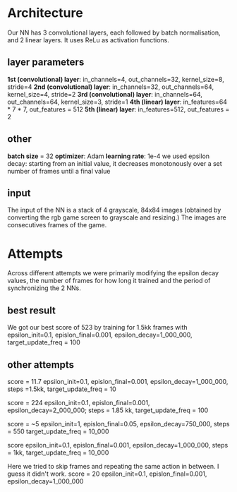 # Architecture
Our NN has 3 convolutional layers, each followed by batch normalisation, and 2  linear layers. It uses ReLu as activation functions.
## layer parameters 
**1st (convolutional) layer**: in_channels=4, out_channels=32, kernel_size=8, stride=4
**2nd (convolutional) layer**: in_channels=32, out_channels=64, kernel_size=4, stride=2
**3rd (convolutional) layer**: in_channels=64, out_channels=64, kernel_size=3, stride=1
**4th (linear) layer**: in_features=64 * 7 * 7,  out_features = 512
**5th (linear) layer**: in_features=512,  out_features = 2

## other
**batch size** =  32
**optimizer**: Adam
**learning rate**: 1e-4
we used epsilon decay: starting from an initial value, it decreases monotonously over a set number of frames until a final value 


## input 
The input of the NN is a stack of 4 grayscale, 84x84 images (obtained by converting the rgb game screen to grayscale and resizing.) The images are consecutives frames of the game.

# Attempts
Across different attempts we were primarily modifying the epsilon decay values, the number of frames for how long it trained and the period of synchronizing the 2 NNs. 

## best result
We got our best score of 523 by training for 1.5kk frames with 
epsilon_init=0.1, epislon_final=0.001, epsilon_decay=1_000_000, target_update_freq = 100

## other attempts
score = 11.7 
epsilon_init=0.1, epislon_final=0.001, epsilon_decay=1_000_000, steps =1.5kk, target_update_freq = 10

score = 224 
epsilon_init=0.1, epislon_final=0.001, epsilon_decay=2_000_000; steps = 1.85 kk, target_update_freq = 100

score = ~5
epsilon_init=1, epislon_final=0.05, epsilon_decay=750_000, steps = 550 target_update_freq  = 10_000

score
epsilon_init=0.1, epislon_final=0.001, epsilon_decay=1_000_000, steps = 1kk, target_update_freq  = 10_000

Here we tried to skip frames and repeating the same action in between. I guess it didn't work.
score = 20
epsilon_init=0.1, epislon_final=0.001, epsilon_decay=1_000_000
